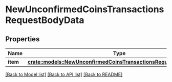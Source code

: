 # NewUnconfirmedCoinsTransactionsRequestBodyData

## Properties

Name | Type | Description | Notes
------------ | ------------- | ------------- | -------------
**item** | [**crate::models::NewUnconfirmedCoinsTransactionsRequestBodyDataItem**](NewUnconfirmedCoinsTransactionsRequestBody_data_item.md) |  | 

[[Back to Model list]](../README.md#documentation-for-models) [[Back to API list]](../README.md#documentation-for-api-endpoints) [[Back to README]](../README.md)


